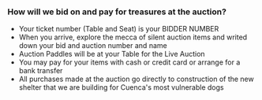 ### How will we bid on and pay for treasures at the auction?

  - Your ticket number (Table and Seat) is your BIDDER NUMBER
  - When you arrive, explore the mecca of silent auction items and writed down your bid and auction number and name
  - Auction Paddles will be at your Table for the Live Auction
  - You may pay for your items with cash or credit card or arrange for a bank transfer
  - All purchases made at the auction go directly to construction of the new shelter that we are building for Cuenca's most vulnerable dogs